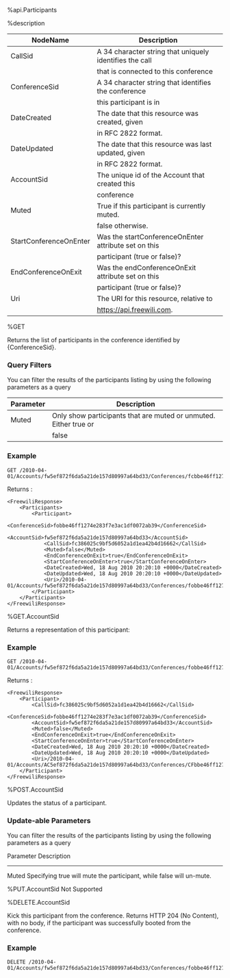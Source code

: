 %api.Participants

%description

NodeName               | Description
---------------------- | ---------------
CallSid	               | A 34 character string that uniquely identifies the call
                       | that is connected to this conference
ConferenceSid          | A 34 character string that identifies the conference
                       | this participant is in
DateCreated	           | The date that this resource was created, given
                       | in  RFC 2822 format.
DateUpdated	           | The date that this resource was last updated, given
                       | in RFC 2822 format.
AccountSid	           | The unique id of the Account that created this 
                       | conference
Muted	               | True if this participant is currently muted. 
                       | false otherwise.
StartConferenceOnEnter | Was the startConferenceOnEnter attribute set on this
                       | participant (true or false)?
EndConferenceOnExit    | Was the endConferenceOnExit attribute set on this
                       | participant (true or false)?
Uri	                   | The URI for this resource, relative to 
                       | https://api.freewili.com.


%GET

Returns the list of participants in the conference identified by {ConferenceSid}.

### Query Filters ###
You can filter the results of the participants listing by using the following
parameters as a query

Parameter	 | Description
------------ | ---------------
Muted	     | Only show participants that are muted or unmuted. Either true or
             | false

### Example ###

~~~
GET /2010-04-01/Accounts/fw5ef872f6da5a21de157d80997a64bd33/Conferences/fcbbe46ff1274e283f7e3ac1df0072ab39/Participants
~~~

Returns :

~~~{ .xml }
<FreewiliResponse>
    <Participants>
        <Participant>
            <ConferenceSid>fobbe46ff1274e283f7e3ac1df0072ab39</ConferenceSid>
            <AccountSid>fw5ef872f6da5a21de157d80997a64bd33</AccountSid>
            <CallSid>fc386025c9bf5d6052a1d1ea42b4d16662</CallSid>
            <Muted>false</Muted>
            <EndConferenceOnExit>true</EndConferenceOnExit>
            <StartConferenceOnEnter>true</StartConferenceOnEnter>
            <DateCreated>Wed, 18 Aug 2010 20:20:10 +0000</DateCreated>
            <DateUpdated>Wed, 18 Aug 2010 20:20:10 +0000</DateUpdated>
            <Uri>/2010-04-01/Accounts/fw5ef872f6da5a21de157d80997a64bd33/Conferences/fobbe46ff1274e283f7e3ac1df0072ab39/Participants/fc386025c9bf5d6052a1d1ea42b4d16662</Uri>
        </Participant>
    </Participants>
</FreewiliResponse>
~~~

%GET.AccountSid

Returns a representation of this participant:

### Example ###

~~~
GET /2010-04-01/Accounts/fw5ef872f6da5a21de157d80997a64bd33/Conferences/fobbe46ff1274e283f7e3ac1df0072ab39/Participants/fc386025c9bf5d6052a1d1ea42b4d16662
~~~

Returns :

~~~{ .xml }
<FreewiliResponse>
    <Participant>
        <CallSid>fc386025c9bf5d6052a1d1ea42b4d16662</CallSid>
        <ConferenceSid>fobbe46ff1274e283f7e3ac1df0072ab39</ConferenceSid>
        <AccountSid>fw5ef872f6da5a21de157d80997a64bd33</AccountSid>
        <Muted>false</Muted>
        <EndConferenceOnExit>true</EndConferenceOnExit>
        <StartConferenceOnEnter>true</StartConferenceOnEnter>
        <DateCreated>Wed, 18 Aug 2010 20:20:10 +0000</DateCreated>
        <DateUpdated>Wed, 18 Aug 2010 20:20:10 +0000</DateUpdated>
        <Uri>/2010-04-01/Accounts/AC5ef872f6da5a21de157d80997a64bd33/Conferences/CFbbe46ff1274e283f7e3ac1df0072ab39/Participants/CA386025c9bf5d6052a1d1ea42b4d16662</Uri>
    </Participant>
</FreewiliResponse>
~~~

%POST.AccountSid

Updates the status of a participant.

### Update-able Parameters ###
You can filter the results of the participants listing by using the following
parameters as a query

Parameter	     Description
------------     ---------------
Muted	         Specifying true will mute the participant, while false will
                 un-mute.


%PUT.AccountSid
Not Supported

%DELETE.AccountSid

Kick this participant from the conference. Returns HTTP 204 (No Content), with no body, if the participant was successfully booted from the conference.

### Example ###

~~~
DELETE /2010-04-01/Accounts/fw5ef872f6da5a21de157d80997a64bd33/Conferences/fobbe46ff1274e283f7e3ac1df0072ab39/Participants/fc386025c9bf5d6052a1d1ea42b4d16662
~~~
